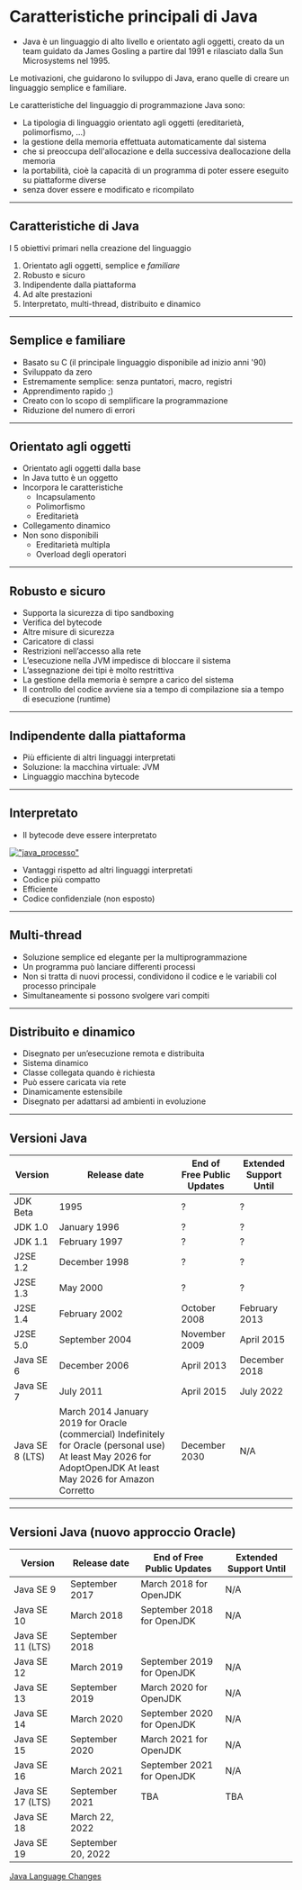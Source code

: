 # Caratteristiche principali di Java

* Java è un linguaggio di alto livello e orientato agli oggetti, creato da un team guidato da James Gosling a partire dal 1991 e rilasciato dalla Sun Microsystems nel 1995.

Le motivazioni, che guidarono lo sviluppo di Java, erano quelle di creare un linguaggio semplice e familiare. 

Le caratteristiche del linguaggio di programmazione Java sono:

* La tipologia di linguaggio orientato agli oggetti (ereditarietà, polimorfismo, ...)
* la gestione della memoria effettuata automaticamente dal sistema 
* che si preoccupa dell'allocazione e della successiva deallocazione della memoria 
* la portabilità, cioè la capacità di un programma di poter essere eseguito su piattaforme diverse 
* senza dover essere e modificato e ricompilato

---

## Caratteristiche di Java

I 5 obiettivi primari nella creazione del linguaggio

1. Orientato agli oggetti, semplice e _familiare_
2. Robusto e sicuro
3. Indipendente dalla piattaforma
4. Ad alte prestazioni
5. Interpretato, multi-thread, distribuito e dinamico

---

## Semplice e familiare

* Basato su C (il principale linguaggio disponibile ad inizio anni '90)
* Sviluppato da zero
* Estremamente semplice: senza puntatori, macro, registri
* Apprendimento rapido ;)
* Creato con lo scopo di semplificare la programmazione
* Riduzione del numero di errori

---

## Orientato agli oggetti

* Orientato agli oggetti dalla base
* In Java tutto è un oggetto
* Incorpora le caratteristiche
  * Incapsulamento
  * Polimorfismo
  * Ereditarietà
* Collegamento dinamico
* Non sono disponibili
  * Ereditarietà multipla
  * Overload degli operatori

---

## Robusto e sicuro

* Supporta la sicurezza di tipo sandboxing
* Verifica del bytecode
* Altre misure di sicurezza
* Caricatore di classi
* Restrizioni nell’accesso alla rete
* L’esecuzione nella JVM impedisce di bloccare il sistema
* L’assegnazione dei tipi è molto restrittiva
* La gestione della memoria è sempre a carico del sistema
* Il controllo del codice avviene sia a tempo di compilazione sia a tempo di esecuzione (runtime)

---

## Indipendente dalla piattaforma

* Più efficiente di altri linguaggi interpretati
* Soluzione: la macchina virtuale: JVM
* Linguaggio macchina bytecode

---

## Interpretato

* Il bytecode deve essere interpretato

[!["java_processo"](http://www.bogliaccino.it/img/java_processo-400x87.jpg)](http://www.bogliaccino.it/corso-android-2-java-fondamentale/java_processo/)

* Vantaggi rispetto ad altri linguaggi interpretati
* Codice più compatto
* Efficiente
* Codice confidenziale (non esposto)

---

## Multi-thread

* Soluzione semplice ed elegante per la multiprogrammazione
* Un programma può lanciare differenti processi
* Non si tratta di nuovi processi, condividono il codice e le variabili col processo principale
* Simultaneamente si possono svolgere vari compiti

---

## Distribuito e dinamico

* Disegnato per un’esecuzione remota e distribuita
* Sistema dinamico
* Classe collegata quando è richiesta
* Può essere caricata via rete
* Dinamicamente estensibile
* Disegnato per adattarsi ad ambienti in evoluzione

---

## Versioni Java

Version|Release date|End of Free Public Updates|Extended Support Until
---|---|---|---
JDK Beta|1995|?|?
JDK 1.0|January 1996|?|?
JDK 1.1|February 1997|?|?
J2SE 1.2|December 1998|?|?
J2SE 1.3|May 2000|?|?
J2SE 1.4|February 2002|October 2008|February 2013
J2SE 5.0|September 2004|November 2009|April 2015
Java SE 6|December 2006|April 2013|December 2018
Java SE 7|July 2011|April 2015|July 2022
Java SE 8 (LTS)|March 2014 January 2019 for Oracle (commercial) Indefinitely for Oracle (personal use) At least May 2026 for AdoptOpenJDK At least May 2026 for Amazon Corretto|December 2030|N/A

---

## Versioni Java (nuovo approccio Oracle)

Version|Release date|End of Free Public Updates|Extended Support Until
---|---|---|---
Java SE 9|September 2017|March 2018 for OpenJDK|N/A
Java SE 10|March 2018|September 2018 for OpenJDK|N/A
Java SE 11 (LTS)|September 2018
Java SE 12|March 2019|September 2019 for OpenJDK|N/A
Java SE 13|September 2019|March 2020 for OpenJDK|N/A
Java SE 14|March 2020|September 2020 for OpenJDK|N/A
Java SE 15|September 2020|March 2021 for OpenJDK|N/A
Java SE 16|March 2021|September 2021 for OpenJDK|N/A
Java SE 17 (LTS)|September 2021|TBA|TBA 
Java SE 18|March 22, 2022
Java SE 19|September 20, 2022

[Java Language Changes](https://docs.oracle.com/en/java/javase/19/language/java-language-changes.html)